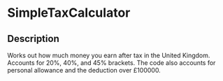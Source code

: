 # SimpleTaxCalculator

## Description
Works out how much money you earn after tax in the United Kingdom.
Accounts for 20%, 40%, and 45% brackets.
The code also accounts for personal allowance and the deduction over £100000.